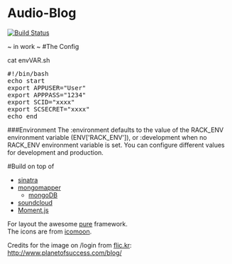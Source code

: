 Audio-Blog
==========
[![Build Status](https://travis-ci.org/fliiiix/Audio-Blog.png?branch=master)](https://travis-ci.org/fliiiix/Audio-Blog)

~ in work ~
#The Config

cat envVAR.sh
<pre>
#!/bin/bash
echo start
export APPUSER="User"
export APPPASS="1234"
export SCID="xxxx"
export SCSECRET="xxxx"
echo end
</pre>

###Environment 
The :environment defaults to the value of the RACK_ENV environment variable (ENV['RACK_ENV']), or :development when no RACK_ENV environment variable is set. You can configure different values for development and production.

#Build on top of
* [sinatra](http://www.sinatrarb.com/)
* [mongomapper](http://mongomapper.com/)
  * [mongoDB](http://www.mongodb.org/)
* [soundcloud](https://soundcloud.com/)
* [Moment.js](http://momentjs.com/)

For layout the awesome [pure](http://purecss.io/) framework.  
The icons are from [icomoon](http://icomoon.io/).

Credits for the image on /login from [flic.kr](http://www.flickr.com/photos/42931449@N07/5771025070/): http://www.planetofsuccess.com/blog/
